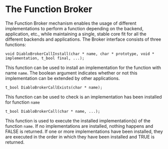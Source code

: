# The Function Broker

The Function Broker mechanism enables the usage of different
implementations to perform a function depending on the backend,
application, etc., while maintaining a single, stable core fit for all
the different backends and applications. The Broker interface consists
of three functions:

~~~~
void DiabloBrokerCallInstall(char * name, char * prototype, void * implementation, t_bool final, ...);
~~~~

This function can be used to install an implementation for the function
with name `name`. The boolean argument indicates whether or not this
implementation can be extended by other applications.

~~~~
t_bool DiabloBrokerCallExists(char * name);
~~~~
     

This function can be used to check is an implementation has been
installed for function `name`

~~~~
t_bool DiabloBrokerCall(char * name, ...);
~~~~

This function is used to execute the installed implementation(s) of the
function `name`. If no implementations are installed, nothing happens
and FALSE is returned. If one or more implementations have been
installed, they are executed in the order in which they have been
installed and TRUE is returned.
